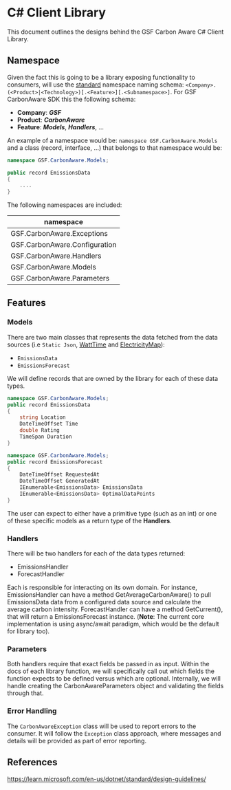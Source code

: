 # C\# Client Library

This document outlines the designs behind the GSF Carbon Aware C# Client Library. 

## Namespace

Given the fact this is going to be a library exposing functionality to consumers, will use the [standard](https://learn.microsoft.com/en-us/dotnet/standard/design-guidelines/names-of-namespaces) namespace naming schema: `<Company>.(<Product>|<Technology>)[.<Feature>][.<Subnamespace>]`. For GSF CarbonAware SDK this the following schema:

- **Company**: ***GSF***
- **Product**: ***CarbonAware***
- **Feature**: ***Models***, ***Handlers***, ...

An example of a namespace would be: `namespace GSF.CarbonAware.Models` and a class (record, interface, ...) that belongs to that namespace would be:

```c#
namespace GSF.CarbonAware.Models;

public record EmissionsData
{
    ....
}
```

The following namespaces are included:

| namespace   |
| ----------- |
| GSF.CarbonAware.Exceptions |
| GSF.CarbonAware.Configuration |
| GSF.CarbonAware.Handlers |
| GSF.CarbonAware.Models |
| GSF.CarbonAware.Parameters |


## Features

### Models

There are two main classes that represents the data fetched from the data sources (i.e `Static Json`, [WattTime](https://www.watttime.org) and [ElectricityMap](https://www.electricitymaps.com)):

- `EmissionsData`
- `EmissionsForecast`

We will define records that are owned by the library for each of these data types.
```c#
namespace GSF.CarbonAware.Models;
public record EmissionsData
{
    string Location 
    DateTimeOffset Time
    double Rating
    TimeSpan Duration
}
```
```c#
namespace GSF.CarbonAware.Models;
public record EmissionsForecast
{
    DateTimeOffset RequestedAt
    DateTimeOffset GeneratedAt
    IEnumerable<EmissionsData> EmissionsData
    IEnumerable<EmissionsData> OptimalDataPoints
}
```

The user can expect to either have a primitive type (such as an int) or one of these specific models as a return type of the  **Handlers**.

### Handlers

There will be two handlers for each of the data types returned:
- EmissionsHandler
- ForecastHandler

Each is responsible for interacting on its own domain. For instance, EmissionsHandler can have a method GetAverageCarbonAware() to pull EmissionsData data from a configured data source and calculate the average carbon intensity. ForecastHandler can have a method GetCurrent(), that will return a EmissionsForecast instance.
(**Note**: The current core implementation is using async/await paradigm, which would be the default for library too).

### Parameters

Both handlers require that exact fields be passed in as input. Within the docs of each library function, we will specifically call out which fields the function expects to be defined versus which are optional. Internally, we will handle creating the CarbonAwareParameters object and validating the fields through that.

### Error Handling

The `CarbonAwareException` class will be used to report errors to the consumer. It will follow the `Exception` class approach, where messages and details will be provided as part of error reporting.

## References

https://learn.microsoft.com/en-us/dotnet/standard/design-guidelines/
